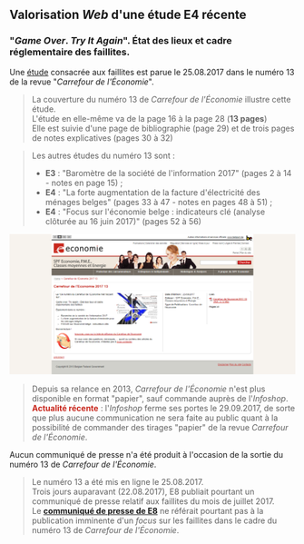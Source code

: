 ## Valorisation *Web* d'une étude E4 récente

### "*Game Over*. *Try It Again*". &Eacute;tat des lieux et cadre réglementaire des faillites.

Une [étude][1] consacrée aux faillites est parue le 25.08.2017 dans le numéro 13 de la revue "*Carrefour de l'&Eacute;conomie*".

> La couverture du numéro 13 de *Carrefour de l'&Eacute;conomie* illustre cette étude.  
> L'étude en elle-même va de la page 16 à la page 28 (**13 pages**)  
> Elle est suivie d'une page de bibliographie (page 29) et de trois pages de notes explicatives (pages 30 à 32)

> Les autres études du numéro 13 sont :  
> * **E3** : "Baromètre de la société de l'information 2017" (pages 2 à 14 - notes en page 15) ;  
> * **E4** : "La forte augmentation de la facture d'électricité des ménages belges" (pages 33 à 47 - notes en pages 48 à 51) ;  
> * **E4** : "Focus sur l'économie belge : indicateurs clé (analyse clôturée au 16 juin 2017)" (pages 52 à 56)

[![](Detailpagina_Carrefour_2017-13.png)][2]

> Depuis sa relance en 2013, *Carrefour de l'&Eacute;conomie* n'est plus disponible en format "papier", sauf commande auprès de l'*Infoshop*.  
> <strong><font color="#C8271D">Actualité récente</font></strong> : l'*Infoshop* ferme ses portes le 29.09.2017, de sorte que plus aucune communication ne sera faite au public quant à la possibilité de commander des tirages "papier" de la revue *Carrefour de l'&Eacute;conomie*.

Aucun communiqué de presse n'a été produit à l'occasion de la sortie du numéro 13 de *Carrefour de l'&Eacute;conomie*.

> Le numéro 13 a été mis en ligne le 25.08.2017.  
> Trois jours auparavant (22.08.2017), E8 publiait pourtant un communiqué de presse relatif aux faillites du mois de juillet 2017.  
> Le [**communiqué de presse de E8**](http://economie.fgov.be/fr/modules/pressrelease/statistiques/economie/3_1_3_4_1_statistiques_des_faillites_2017_07.jsp) ne référait pourtant pas à la publication imminente d'un *focus* sur les faillites dans le cadre du numéro 13 de *Carrefour de l'&Eacute;conomie*.  


[1]: http://economie.fgov.be/fr/binaries/Carrefour_economie_2017_13_tcm326-284157.pdf
[2]: http://economie.fgov.be/fr/modules/publications/carrefour/carrefour_2017-13.jsp